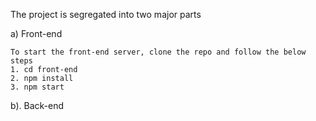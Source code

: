 The project is segregated into two major parts

a) Front-end

	To start the front-end server, clone the repo and follow the below steps
	1. cd front-end
	2. npm install
	3. npm start

b). Back-end